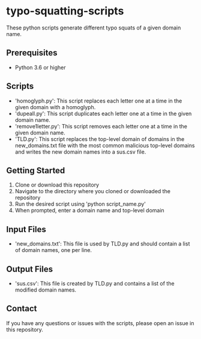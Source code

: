 # typo-squatting-scripts

These python scripts generate different typo squats of a given domain name.

## Prerequisites

* Python 3.6 or higher

## Scripts

* 'homoglyph.py': This script replaces each letter one at a time in the given domain with a homoglyph.
* 'dupeall.py': This script duplicates each letter one at a time in the given domain name.
* 'remove1letter.py': This script removes each letter one at a time in the given domain name.
* 'TLD.py': This script replaces the top-level domain of domains in the new_domains.txt file with the most common malicious top-level domains and writes the new domain names into a sus.csv file.

## Getting Started

1.  Clone or download this repository
2.  Navigate to the directory where you cloned or downloaded the repository
3.  Run the desired script using 'python script_name.py'
4.  When prompted, enter a domain name and top-level domain

## Input Files

* 'new_domains.txt': This file is used by TLD.py and should contain a list of domain names, one per line.

## Output Files

* 'sus.csv': This file is created by TLD.py and contains a list of the modified domain names.

## Contact

If you have any questions or issues with the scripts, please open an issue in this repository.
